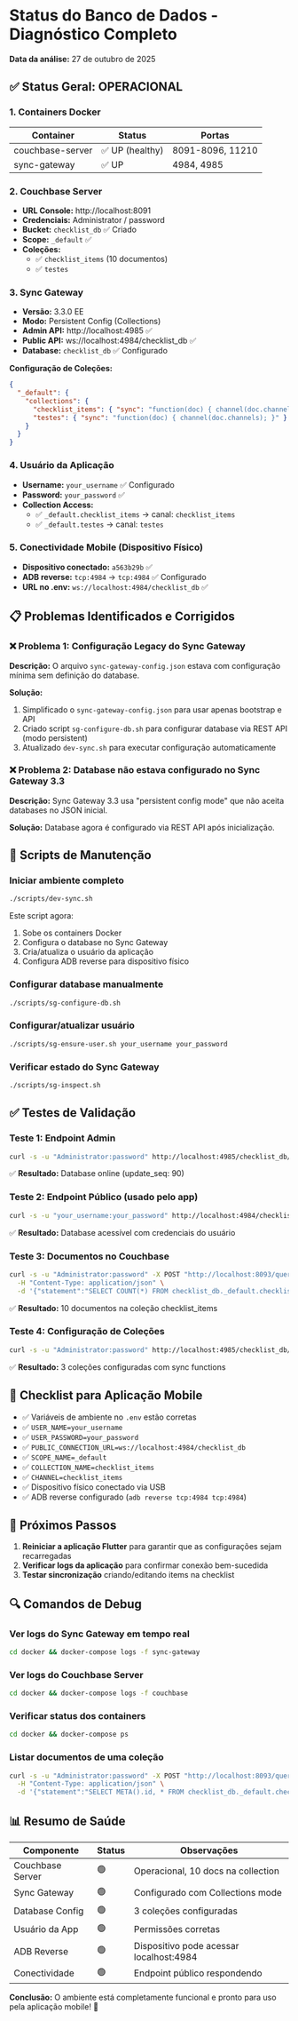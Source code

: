 # Status do Banco de Dados - Diagnóstico Completo

**Data da análise:** 27 de outubro de 2025

## ✅ Status Geral: OPERACIONAL

### 1. Containers Docker

| Container | Status | Portas |
|-----------|--------|--------|
| couchbase-server | ✅ UP (healthy) | 8091-8096, 11210 |
| sync-gateway | ✅ UP | 4984, 4985 |

### 2. Couchbase Server

- **URL Console:** http://localhost:8091
- **Credenciais:** Administrator / password
- **Bucket:** `checklist_db` ✅ Criado
- **Scope:** `_default` ✅
- **Coleções:**
  - ✅ `checklist_items` (10 documentos)
  - ✅ `testes`

### 3. Sync Gateway

- **Versão:** 3.3.0 EE
- **Modo:** Persistent Config (Collections)
- **Admin API:** http://localhost:4985 ✅
- **Public API:** ws://localhost:4984/checklist_db ✅
- **Database:** `checklist_db` ✅ Configurado

**Configuração de Coleções:**
```json
{
  "_default": {
    "collections": {
      "checklist_items": { "sync": "function(doc) { channel(doc.channels); }" },
      "testes": { "sync": "function(doc) { channel(doc.channels); }" }
    }
  }
}
```

### 4. Usuário da Aplicação

- **Username:** `your_username` ✅ Configurado
- **Password:** `your_password` ✅
- **Collection Access:**
  - ✅ `_default.checklist_items` → canal: `checklist_items`
  - ✅ `_default.testes` → canal: `testes`

### 5. Conectividade Mobile (Dispositivo Físico)

- **Dispositivo conectado:** `a563b29b` ✅
- **ADB reverse:** `tcp:4984` → `tcp:4984` ✅ Configurado
- **URL no .env:** `ws://localhost:4984/checklist_db` ✅

## 📋 Problemas Identificados e Corrigidos

### ❌ Problema 1: Configuração Legacy do Sync Gateway
**Descrição:** O arquivo `sync-gateway-config.json` estava com configuração mínima sem definição do database.

**Solução:** 
1. Simplificado o `sync-gateway-config.json` para usar apenas bootstrap e API
2. Criado script `sg-configure-db.sh` para configurar database via REST API (modo persistent)
3. Atualizado `dev-sync.sh` para executar configuração automaticamente

### ❌ Problema 2: Database não estava configurado no Sync Gateway 3.3
**Descrição:** Sync Gateway 3.3 usa "persistent config mode" que não aceita databases no JSON inicial.

**Solução:** Database agora é configurado via REST API após inicialização.

## 🔧 Scripts de Manutenção

### Iniciar ambiente completo
```bash
./scripts/dev-sync.sh
```
Este script agora:
1. Sobe os containers Docker
2. Configura o database no Sync Gateway
3. Cria/atualiza o usuário da aplicação
4. Configura ADB reverse para dispositivo físico

### Configurar database manualmente
```bash
./scripts/sg-configure-db.sh
```

### Configurar/atualizar usuário
```bash
./scripts/sg-ensure-user.sh your_username your_password
```

### Verificar estado do Sync Gateway
```bash
./scripts/sg-inspect.sh
```

## ✅ Testes de Validação

### Teste 1: Endpoint Admin
```bash
curl -s -u "Administrator:password" http://localhost:4985/checklist_db/ | jq .
```
✅ **Resultado:** Database online (update_seq: 90)

### Teste 2: Endpoint Público (usado pelo app)
```bash
curl -s -u "your_username:your_password" http://localhost:4984/checklist_db/ | jq .
```
✅ **Resultado:** Database acessível com credenciais do usuário

### Teste 3: Documentos no Couchbase
```bash
curl -s -u "Administrator:password" -X POST "http://localhost:8093/query/service" \
  -H "Content-Type: application/json" \
  -d '{"statement":"SELECT COUNT(*) FROM checklist_db._default.checklist_items"}' | jq .
```
✅ **Resultado:** 10 documentos na coleção checklist_items

### Teste 4: Configuração de Coleções
```bash
curl -s -u "Administrator:password" http://localhost:4985/checklist_db/_config | jq .scopes
```
✅ **Resultado:** 3 coleções configuradas com sync functions

## 📱 Checklist para Aplicação Mobile

- ✅ Variáveis de ambiente no `.env` estão corretas
- ✅ `USER_NAME=your_username`
- ✅ `USER_PASSWORD=your_password`
- ✅ `PUBLIC_CONNECTION_URL=ws://localhost:4984/checklist_db`
- ✅ `SCOPE_NAME=_default`
- ✅ `COLLECTION_NAME=checklist_items`
- ✅ `CHANNEL=checklist_items`
- ✅ Dispositivo físico conectado via USB
- ✅ ADB reverse configurado (`adb reverse tcp:4984 tcp:4984`)

## 🚀 Próximos Passos

1. **Reiniciar a aplicação Flutter** para garantir que as configurações sejam recarregadas
2. **Verificar logs da aplicação** para confirmar conexão bem-sucedida
3. **Testar sincronização** criando/editando items na checklist

## 🔍 Comandos de Debug

### Ver logs do Sync Gateway em tempo real
```bash
cd docker && docker-compose logs -f sync-gateway
```

### Ver logs do Couchbase Server
```bash
cd docker && docker-compose logs -f couchbase
```

### Verificar status dos containers
```bash
cd docker && docker-compose ps
```

### Listar documentos de uma coleção
```bash
curl -s -u "Administrator:password" -X POST "http://localhost:8093/query/service" \
  -H "Content-Type: application/json" \
  -d '{"statement":"SELECT META().id, * FROM checklist_db._default.checklist_items LIMIT 5"}' | jq .
```

## 📊 Resumo de Saúde

| Componente | Status | Observações |
|------------|--------|-------------|
| Couchbase Server | 🟢 | Operacional, 10 docs na collection |
| Sync Gateway | 🟢 | Configurado com Collections mode |
| Database Config | 🟢 | 3 coleções configuradas |
| Usuário da App | 🟢 | Permissões corretas |
| ADB Reverse | 🟢 | Dispositivo pode acessar localhost:4984 |
| Conectividade | 🟢 | Endpoint público respondendo |

**Conclusão:** O ambiente está completamente funcional e pronto para uso pela aplicação mobile! 🎉
